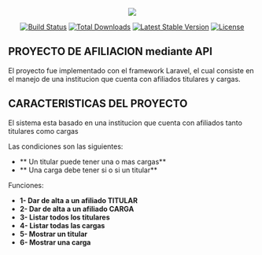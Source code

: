 <p align="center"><img src="https://laravel.com/assets/img/components/logo-laravel.svg"></p>

<p align="center">
<a href="https://travis-ci.org/laravel/framework"><img src="https://travis-ci.org/laravel/framework.svg" alt="Build Status"></a>
<a href="https://packagist.org/packages/laravel/framework"><img src="https://poser.pugx.org/laravel/framework/d/total.svg" alt="Total Downloads"></a>
<a href="https://packagist.org/packages/laravel/framework"><img src="https://poser.pugx.org/laravel/framework/v/stable.svg" alt="Latest Stable Version"></a>
<a href="https://packagist.org/packages/laravel/framework"><img src="https://poser.pugx.org/laravel/framework/license.svg" alt="License"></a>
</p>

## PROYECTO DE AFILIACION mediante API

El proyecto fue implementado con el framework Laravel, el cual consiste en el manejo de una institucion que cuenta con afiliados titulares y cargas. 


## CARACTERISTICAS DEL PROYECTO
El sistema esta basado en una institucion que cuenta con afiliados tanto titulares como cargas

Las condiciones son las siguientes:
- ** Un titular puede tener una o mas cargas**
- ** Una carga debe tener si o si un titular**

Funciones:
- **1- Dar de alta a un afiliado TITULAR**
- **2- Dar de alta a un afiliado CARGA**
- **3- Listar todos los titulares**
- **4- Listar todas las cargas**
- **5- Mostrar un titular**
- **6- Mostrar una carga**



